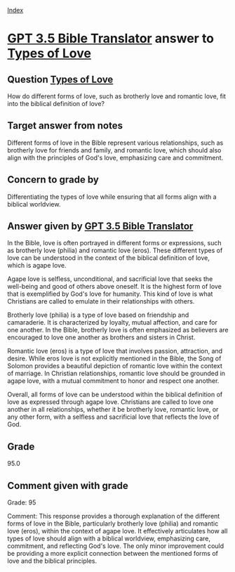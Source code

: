 
[Index](../../index.md)
# [GPT 3.5 Bible Translator](../../answering_models/GPT_3.5_Bible_Translator.md) answer to [Types of Love](../../questions/Types_of_Love.md)

## Question [Types of Love](../../questions/Types_of_Love.md)
How do different forms of love, such as brotherly love and romantic love, fit into the biblical definition of love?

## Target answer from notes
Different forms of love in the Bible represent various relationships, such as brotherly love for friends and family, and romantic love, which should also align with the principles of God's love, emphasizing care and commitment.

## Concern to grade by
Differentiating the types of love while ensuring that all forms align with a biblical worldview.

## Answer given by [GPT 3.5 Bible Translator](../../answering_models/GPT_3.5_Bible_Translator.md)
In the Bible, love is often portrayed in different forms or expressions, such as brotherly love (philia) and romantic love (eros). These different types of love can be understood in the context of the biblical definition of love, which is agape love.

Agape love is selfless, unconditional, and sacrificial love that seeks the well-being and good of others above oneself. It is the highest form of love that is exemplified by God's love for humanity. This kind of love is what Christians are called to emulate in their relationships with others.

Brotherly love (philia) is a type of love based on friendship and camaraderie. It is characterized by loyalty, mutual affection, and care for one another. In the Bible, brotherly love is often emphasized as believers are encouraged to love one another as brothers and sisters in Christ.

Romantic love (eros) is a type of love that involves passion, attraction, and desire. While eros love is not explicitly mentioned in the Bible, the Song of Solomon provides a beautiful depiction of romantic love within the context of marriage. In Christian relationships, romantic love should be grounded in agape love, with a mutual commitment to honor and respect one another.

Overall, all forms of love can be understood within the biblical definition of love as expressed through agape love. Christians are called to love one another in all relationships, whether it be brotherly love, romantic love, or any other form, with a selfless and sacrificial love that reflects the love of God.

## Grade
95.0

## Comment given with grade
Grade: 95

Comment: This response provides a thorough explanation of the different forms of love in the Bible, particularly brotherly love (philia) and romantic love (eros), within the context of agape love. It effectively articulates how all types of love should align with a biblical worldview, emphasizing care, commitment, and reflecting God's love. The only minor improvement could be providing a more explicit connection between the mentioned forms of love and the biblical principles.
